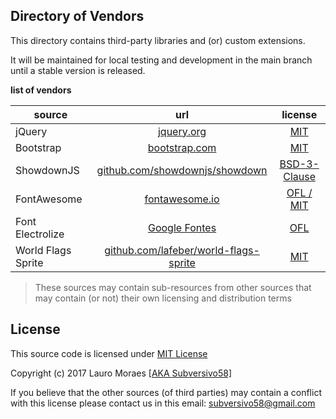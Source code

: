 ## Directory of Vendors

This directory contains third-party libraries and (or) custom extensions.

It will be maintained for local testing and development in the main branch until a stable version is released.


**list of vendors**

source | url   | license
------------|:-----------:|:---------------:
jQuery | [jquery.org](https://jquery.org/) | [MIT](https://jquery.org/license)
Bootstrap | [bootstrap.com](https://getbootstrap.com) | [MIT](https://github.com/twbs/bootstrap/blob/master/LICENSE)
ShowdownJS | [github.com/showdownjs/showdown](https://github.com/showdownjs/showdown/) | [BSD-3-Clause](https://github.com/showdownjs/showdown/blob/master/license.txt)
FontAwesome | [fontawesome.io](http://fontawesome.io/) | [OFL / MIT](http://fontawesome.io/license/)
Font Electrolize | [Google Fontes](https://fonts.google.com/specimen/Electrolize?selection.family=Electrolize) | [OFL](http://scripts.sil.org/cms/scripts/page.php?site_id=nrsi&id=OFL_web)
World Flags Sprite | [github.com/lafeber/world-flags-sprite](https://github.com/lafeber/world-flags-sprite) | [MIT](https://github.com/lafeber/world-flags-sprite/blob/master/LICENSE)

> These sources may contain sub-resources from other sources that may contain (or not) their own licensing and distribution terms

## License

This source code is licensed under [MIT License](https://github.com/subversivo58/subversivo58.github.io/blob/master/LICENSE)

Copyright (c) 2017 Lauro Moraes [[AKA Subversivo58]](https://github.com/subversivo58)

If you believe that the other sources (of third parties) may contain a conflict with this license please contact us in this email: [subversivo58@gmail.com](mailto:subversivo58@gmail.com?subject=LICENSE)
